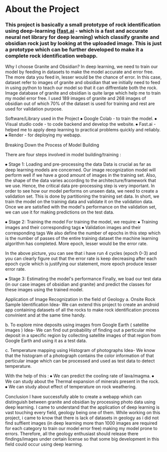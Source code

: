 
# About the Project

### This project is basically a small prototype of rock identification using deep-learning ([fast.ai](https://www.fast.ai) - which is a fast and accurate neural net library for deep learning) which classify granite and obsidian rock just by looking at the uploaded image. This is just a prototype which can be further developed to make it a complete rock identification webapp.

Why I choose Granite and Obsidian?
In deep learning, we need to train our model by feeding in datasets to make the model accurate and error free. The more data you feed in, lesser would be the chance of error. In this case, dataset refer to images of granite and obsidian that we initially need to feed in using python to teach our model so that it can diffrentiate both the rock.
Image database of granite and obsidian is quite large which help me to train my model error free. 
I used 189 images of granite and 268 images of obsidian out of which 70% of the dataset is used for training and rest are used for validation purpose.

Software/Library used in the Project
⦁	Google Colab - to train the model.
⦁	Visual studio code - to code backend and develop the website.
⦁	 Fast.ai - helped me to apply deep learning to practical problems quickly and reliably.
⦁	Render - for deploying my webapp.

Breaking Down the Process of Model Building

There are four steps involved in model building/training :

⦁	Stage 1: Loading and pre-processing the data
Data is crucial as far as deep learning models are concerned. Our image recognization model will perform well if we have a good amount of images in the training set. Also, the shape of the data varies according to the architecture/framework that we use.
Hence, the critical data pre-processing step is very important.
In order to see how our model performs on unseen data, we need to create a validation set. This is done by partitioning the training set data.
In short, we train the model on the training data and validate it on the validation data. Once we are satisfied with the model's performance on the validation set, we can use it for making predictions on the test data.
 
⦁	Stage 2: Training the model
For training the model, we require:
⦁	Training images and their corresponding tags
⦁	Validation images and their corresponding tags 
We also define the number of epochs in this step which is the number of passes of the entire training dataset the machine learning algorithm has completed. More epoch, lesser would be the error rate.
 
In the above picture, you can see that i have run 4 cycles (epoch 0-3) and you can clearly figure out that the error rate is keep decreasing after each epoch cycle which is justifying our statement, more epoch produce lesser error rate.

⦁	Stage 3: Estimating the model's performance
Finally, we load our test data (in our case images of obsidian and granite) and predict the classes for these images using the trained model.
 

Application of Image Recognization in the field of Geology
a.	Onsite Rock Sample Identification
Idea- We can extend this project to create an android app containing datasets of all the rocks to make rock identification process convinient and at the same time handy.

b.	To explore mine deposits using images from Google Earth ( satellite images )
Idea- We can find out probability of finding out a perticular mine deposit in a specific region by collecting satellite images of that region from Google Earth and using it as a test data.

 

c.	Temperature mapping using Histogram of photographs
Idea- We know that the histogram of a photograph contains the color information of that perticular image which can be processed and used as test data to detect temperature.
 

With the help of this :
⦁	 We can predict the cooling rate of lava/magma.
⦁	We can study about the Thermal expansion of minerals present in the rock.
⦁	We can study about effect of temperature on rock weathering.



Conclusion
I have successfully able to create a webapp which can distinguish between granite and obsidian by processing photo data using deep learning. I came to understand that the application of deep learning is vast touching every field, geology being one of them. 
While working on this project, i came to know that there is lack of datasets in geology as i did not find suffient images (in deep learning more than 1000 images are required for each category to train our model error free) making my model prone to errors.
Therefore, all the geology enthusiast should release there findings/images under certain license so that some big development in this field could occur using deep learning.


 
      
